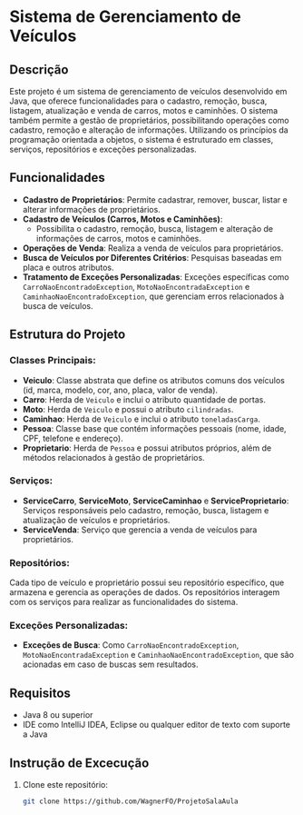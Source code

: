 # Sistema de Gerenciamento de Veículos

## Descrição

Este projeto é um sistema de gerenciamento de veículos desenvolvido em Java, que oferece funcionalidades para o cadastro, remoção, busca, listagem, atualização e venda de carros, motos e caminhões. O sistema também permite a gestão de proprietários, possibilitando operações como cadastro, remoção e alteração de informações. Utilizando os princípios da programação orientada a objetos, o sistema é estruturado em classes, serviços, repositórios e exceções personalizadas.

## Funcionalidades

- **Cadastro de Proprietários**: Permite cadastrar, remover, buscar, listar e alterar informações de proprietários.
- **Cadastro de Veículos (Carros, Motos e Caminhões)**: 
  - Possibilita o cadastro, remoção, busca, listagem e alteração de informações de carros, motos e caminhões.
- **Operações de Venda**: Realiza a venda de veículos para proprietários.
- **Busca de Veículos por Diferentes Critérios**: Pesquisas baseadas em placa e outros atributos.
- **Tratamento de Exceções Personalizadas**: Exceções específicas como `CarroNaoEncontradoException`, `MotoNaoEncontradaException` e `CaminhaoNaoEncontradoException`, que gerenciam erros relacionados à busca de veículos.

## Estrutura do Projeto

### Classes Principais:

- **Veiculo**: Classe abstrata que define os atributos comuns dos veículos (id, marca, modelo, cor, ano, placa, valor de venda).
- **Carro**: Herda de `Veiculo` e inclui o atributo quantidade de portas.
- **Moto**: Herda de `Veiculo` e possui o atributo `cilindradas`.
- **Caminhao**: Herda de `Veiculo` e inclui o atributo `toneladasCarga`.
- **Pessoa**: Classe base que contém informações pessoais (nome, idade, CPF, telefone e endereço).
- **Proprietario**: Herda de `Pessoa` e possui atributos próprios, além de métodos relacionados à gestão de proprietários.

### Serviços:

- **ServiceCarro**, **ServiceMoto**, **ServiceCaminhao** e **ServiceProprietario**: Serviços responsáveis pelo cadastro, remoção, busca, listagem e atualização de veículos e proprietários.
- **ServiceVenda**: Serviço que gerencia a venda de veículos para proprietários.
  
### Repositórios:

Cada tipo de veículo e proprietário possui seu repositório específico, que armazena e gerencia as operações de dados. Os repositórios interagem com os serviços para realizar as funcionalidades do sistema.

### Exceções Personalizadas:

- **Exceções de Busca**: Como `CarroNaoEncontradoException`, `MotoNaoEncontradaException` e `CaminhaoNaoEncontradoException`, que são acionadas em caso de buscas sem resultados.

## Requisitos

- Java 8 ou superior
- IDE como IntelliJ IDEA, Eclipse ou qualquer editor de texto com suporte a Java


## Instrução de Excecução

1. Clone este repositório:
   ```bash
   git clone https://github.com/WagnerFO/ProjetoSalaAula
   ```